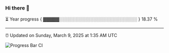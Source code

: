 ### Hi there 👋

⏳ Year progress { ▓▓▓▓▓░░░░░░░░░░░░░░░░░░░░░░░░░ } 18.37 %

---

⏰ Updated on Sunday, March 9, 2025 at 1:35 AM UTC

![Progress Bar CI](https://github.com/arthurbuhl/arthurbuhl/workflows/Progress%20Bar%20CI/badge.svg)
